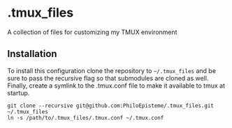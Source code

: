 # .tmux_files
A collection of files for customizing my TMUX environment

## Installation
To install this configuration clone the repository to `~/.tmux_files` and
be sure to pass the recursive flag so that submodules are cloned as well.
Finally, create a symlink to the .tmux.conf file to make it available to tmux
at startup.

    git clone --recursive git@github.com:PhiloEpisteme/.tmux_files.git ~/.tmux_files
    ln -s /path/to/.tmux_files/.tmux.conf ~/.tmux.conf
